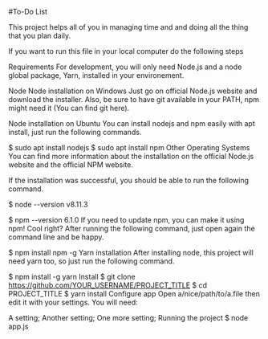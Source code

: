 #To-Do List

This project helps all of you in managing time and and doing all the thing that you plan daily.

If you want to run this file in your local computer do the following steps

Requirements
For development, you will only need Node.js and a node global package, Yarn, installed in your environement.

Node
Node installation on Windows
Just go on official Node.js website and download the installer. Also, be sure to have git available in your PATH, npm might need it (You can find git here).

Node installation on Ubuntu
You can install nodejs and npm easily with apt install, just run the following commands.

$ sudo apt install nodejs
$ sudo apt install npm
Other Operating Systems
You can find more information about the installation on the official Node.js website and the official NPM website.

If the installation was successful, you should be able to run the following command.

$ node --version
v8.11.3

$ npm --version
6.1.0
If you need to update npm, you can make it using npm! Cool right? After running the following command, just open again the command line and be happy.

$ npm install npm -g
Yarn installation
After installing node, this project will need yarn too, so just run the following command.

  $ npm install -g yarn
Install
$ git clone https://github.com/YOUR_USERNAME/PROJECT_TITLE
$ cd PROJECT_TITLE
$ yarn install
Configure app
Open a/nice/path/to/a.file then edit it with your settings. You will need:

A setting;
Another setting;
One more setting;
Running the project
$ node app.js
